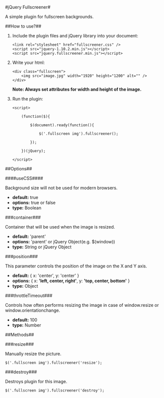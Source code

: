 #jQuery Fullscreener#

A simple plugin for fullscreen backgrounds.

##How to use?##

1. Include the plugin files and jQuery library into your document:

    ```
    <link rel="stylesheet" href="fullscreener.css" />
    <script src="jquery-1.10.2.min.js"></script>
    <script src="jquery.fullscreener.min.js"></script>
    ```
    
2. Write your html:
    
    ```
    <div class="fullscreen">
    	<img src="image.jpg" width="1920" height="1200" alt="" />
    </div>
    ```
    **Note: Always set attributes for width and height of the image.**

3. Run the plugin:

    ```
    <script>
    
    	(function($){
    
    		$(document).ready(function(){
    
    			$('.fullscreen img').fullscreener();
    
    		});
    
    	})(jQuery);
    
    </script>
    ```
    
##Options##

####useCSS####

Background size will not be used for modern browsers.
* **default:** true
* **options:** true or false
* **type:** Boolean

###container###

Container that will be used when the image is resized.
* **default:** 'parent'
* **options:** 'parent' or jQuery Object(e.g. $(window))
* **type:** String or jQuery Object

###position###

This parameter controls the position of the image on the X and Y axis.
* **default:** { x: 'center', y: 'center' }
* **options:** { x: **'left, center, right'**, y: **'top, center, bottom'** }
* **type:** Object

###throttleTimeout###

Controls how often performs resizing the image in case of window.resize or window.orientationchange.
* **default:** 100
* **type:** Number

##Methods##

###resize###

Manually resize the picture.
```
$('.fullscreen img').fullscreener('resize');
```

###destroy###

Destroys plugin for this image.
```
$('.fullscreen img').fullscreener('destroy');
```
